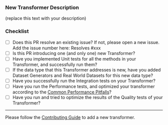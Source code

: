 ### New Transformer Description
(replace this text with your description)

### Checklist
- [ ] Does this PR resolve an existing issue? If not, please open a new issue. Add the issue number here: Resolves #xxx
- [ ] Is this PR introducing one (and only one) new Transformer?
- [ ] Have you implemented Unit tests for all the methods in your Transformer, and successfully run them?
- [ ] If the data type that this Transformer addresses is new, have you added Dataset Generators and Real World Datasets for this new data type?
- [ ] Have you successfully run the Integration tests on your Transformer?
- [ ] Have you run the Performance tests, and optimized your transformer according to the [Common Performance Pitfalls](https://github.com/sdv-dev/RDT/blob/master/CONTRIBUTING.rst#common-performance-pitfalls)?
- [ ] Have you run and tried to optimize the results of the Quality tests of your Transformer?

----
Please follow the [Contributing Guide](https://github.com/sdv-dev/RDT/blob/master/CONTRIBUTING.rst#contributing) to add a new transformer.
